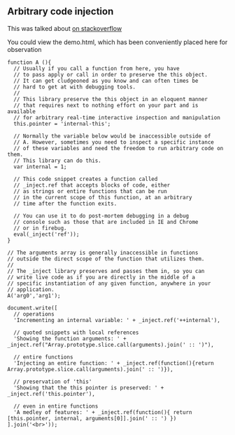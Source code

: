 ## Arbitrary code injection

This was talked about [on stackoverflow](http://stackoverflow.com/questions/6713538/ruby-style-blocks-in-javascript)

You could view the demo.html, which has been conveniently placed here for observation

    function A (){
      // Usually if you call a function from here, you have
      // to pass apply or call in order to preserve the this object.
      // It can get cludgeoned as you know and can often times be
      // hard to get at with debugging tools.
      //
      // This library preserve the this object in an eloquent manner
      // that requires next to nothing effort on your part and is available
      // for arbitrary real-time interactive inspection and manipulation
      this.pointer = 'internal-this';

      // Normally the variable below would be inaccessible outside of
      // A. However, sometimes you need to inspect a specific instance
      // of these variables and need the freedom to run arbitrary code on them.
      // This library can do this.
      var internal = 1;

      // This code snippet creates a function called
      // _inject.ref that accepts blocks of code, either
      // as strings or entire functions that can be run
      // in the current scope of this function, at an arbitrary
      // time after the function exits.

      // You can use it to do post-mortem debugging in a debug
      // console such as those that are included in IE and Chrome
      // or in firebug.
      eval(_inject('ref'));
    }

    // The arguments array is generally inaccessible in functions
    // outside the direct scope of the function that utilizes them.
    // 
    // The _inject library preserves and passes them in, so you can
    // write live code as if you are directly in the middle of a 
    // specific instantiation of any given function, anywhere in your
    // application.
    A('arg0','arg1');

    document.write([
      // operations
      'Incrementing an internal variable: ' + _inject.ref('++internal'),

      // quoted snippets with local references
      'Showing the function arguments: ' + _inject.ref("Array.prototype.slice.call(arguments).join(' :: ')"),

      // entire functions
      'Injecting an entire function: ' + _inject.ref(function(){return Array.prototype.slice.call(arguments).join(' :: ')}),

      // preservation of 'this'
      'Showing that the this pointer is preserved: ' + _inject.ref('this.pointer'),

      // even in entire functions
      'A medley of features: ' + _inject.ref(function(){ return [this.pointer, internal, arguments[0]].join(' :: ') })
    ].join('<br>'));

